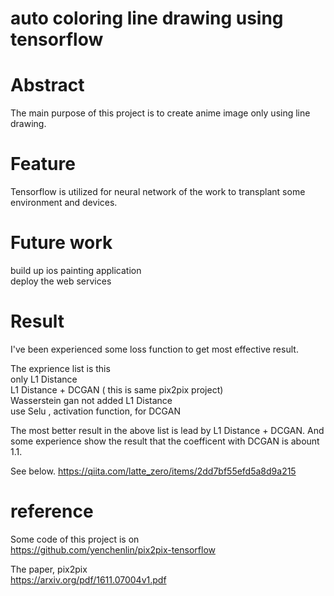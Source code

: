 # auto coloring line drawing using tensorflow

# Abstract
The main purpose of this project is to create anime image only using line drawing.  

# Feature
Tensorflow is utilized for neural network of the work to transplant some environment and devices.  

# Future work
build up ios painting application  
deploy the web services   


# Result
I've been experienced some loss function to get most effective result. 

The exprience list is this  
only L1 Distance  
L1 Distance + DCGAN ( this is same pix2pix project)  
Wasserstein gan not added L1 Distance  
use Selu , activation function, for DCGAN  

The most better result in the above list is lead by L1 Distance + DCGAN.
And some experience show the result that the coefficent with DCGAN is abount 1.1.

See below.
https://qiita.com/latte_zero/items/2dd7bf55efd5a8d9a215


# reference
Some code of this project is on  
https://github.com/yenchenlin/pix2pix-tensorflow

The paper, pix2pix  
https://arxiv.org/pdf/1611.07004v1.pdf
